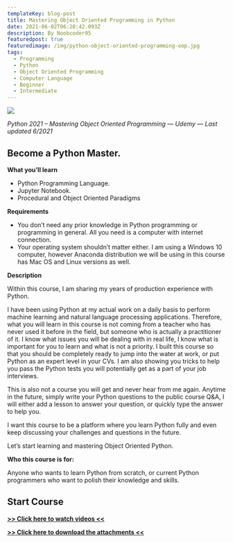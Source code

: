 ```yaml
---
templateKey: blog-post
title: Mastering Object Oriented Programming in Python
date: 2021-06-02T06:28:42.093Z
description: By Noobcoder95
featuredpost: true
featuredimage: /img/python-object-oriented-programming-oop.jpg
tags:
  - Programming
  - Python
  - Object Oriented Programming
  - Computer Language
  - Beginner
  - Intermediate
---
```

![](/img/python-object-oriented-programming-oop.jpg)

*Python 2021 – Mastering Object Oriented Programming — Udemy — Last updated 6/2021*

## Become a Python Master.

**What you’ll learn**

* Python Programming Language.
* Jupyter Notebook.
* Procedural and Object Oriented Paradigms

**Requirements**

* You don’t need any prior knowledge in Python programming or programming in general. All you need is a computer with internet connection.
* Your operating system shouldn’t matter either. I am using a Windows 10 computer, however Anaconda distribution we will be using in this course has Mac OS and Linux versions as well.

**Description**

Within this course, I am sharing my years of production experience with Python.

I have been using Python at my actual work on a daily basis to perform machine learning and natural language processing applications. Therefore, what you will learn in this course is not coming from a teacher who has never used it before in the field, but someone who is actually a practitioner of it. I know what issues you will be dealing with in real life, I know what is important for you to learn and what is not a priority. I built this course so that you should be completely ready to jump into the water at work, or put Python as an expert level in your CVs. I am also showing you tricks to help you pass the Python tests you will potentially get as a part of your job interviews.

This is also not a course you will get and never hear from me again. Anytime in the future, simply write your Python questions to the public course Q&A, I will either add a lesson to answer your question, or quickly type the answer to help you.

I want this course to be a platform where you learn Python fully and even keep discussing your challenges and questions in the future.

Let’s start learning and mastering Object Oriented Python.

**Who this course is for:**

Anyone who wants to learn Python from scratch, or current Python programmers who want to polish their knowledge and skills.

## **Start Course**

**[>> Click here to watch videos <<](https://femax20.com/p/wwdj-cnrykee516)**

**[>> Click here to download the attachments <<](https://shrinke.me/AvpeQRL)**
